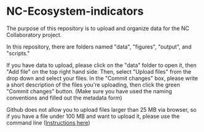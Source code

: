 # NC-Ecosystem-indicators

The purpose of this repository is to upload and organize data for the NC Collaboratory project. 

In this repository, there are folders named "data", "figures", "output", and "scripts."

If you have data to upload, please click on the "data" folder to open it, then "Add file" on the top right hand side. Then, select "Upload files" from the drop down and select your files. In the "Commit changes" box, please write a short description of the files you're uploading, then click the green "Commit changes" button. (Make sure you have used the naming conventions and filled out the metadata form)

Github does not allow you to upload files larger than 25 MB via browser, so if you have a file under 100 MB and want to upload it, please use the command line ([Instructions here](https://docs.github.com/en/repositories/working-with-files/managing-files/adding-a-file-to-a-repository#adding-a-file-to-a-repository-using-the-command-line))